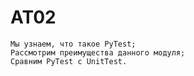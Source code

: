 # AT02
    Мы узнаем, что такое PyTest;
    Рассмотрим преимущества данного модуля;
    Сравним PyTest с UnitTest.
